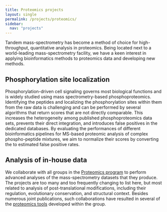 ```yaml
---
title: Proteomics projects
layout: single
permalink: /projects/proteomics/
sidebar:
  nav: "projects"
---
```

Tandem mass-spectrometry has become a method of choice for high-throughput, quantitative analysis in proteomics. Being located next to a world-leading mass-spectrometry facility, we have a keen interest in applying bioinformatics methods to proteomics data and developing new methods.

## Phosphorylation site localization

Phosphorylation-driven cell signaling governs most biological functions and is widely studied using mass spectrometry-based phosphoproteomics. Identifying the peptides and localizing the phosphorylation sites within them from the raw data is challenging and can be performed by several algorithms that return scores that are not directly comparable. This increases the heterogeneity among published phosphoproteomics data sets, prevents their direct integration, and introduces false positives in the dedicated databases. By evaluating the performances of different bioinformatics pipelines for MS-based proteomic analysis of complex phospho-peptide mixtures, we aim to normalize their scores by converting the to estimated false positive rates.

## Analysis of in-house data

We collaborate with all groups in the [Proteomics program](http://www.cpr.ku.dk/research/proteomics/) to perform advanced analyses of the mass-spectrometry datasets that they produce. The projects are too many and too frequently changing to list here, but most related to analysis of post-translational modifications, including their regulation, evolutionary conservation, and structural context. Besides numerous joint publications, such collaborations have resulted in several of the [proteomics tools](/resources/proteomics/) developed within the group.
